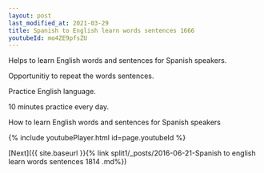 ```yaml
---
layout: post
last_modified_at: 2021-03-29
title: Spanish to English learn words sentences 1666 
youtubeId: mo4ZE9pfsZU
---
```

 
 
Helps to learn English words and sentences for Spanish speakers.

Opportunitiy to repeat the words sentences. 

Practice English language. 
 
10 minutes practice every day. 
 
How to learn English words and sentences for Spanish speakers 
 
{% include youtubePlayer.html id=page.youtubeId %}
 
 
[Next]({{ site.baseurl }}{% link  split1/_posts/2016-06-21-Spanish to english learn words sentences 1814 .md%})
 
